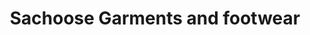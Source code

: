 ---
title: "Sachoose Garments and footwear"
url: /kollam/sachoose-garments-and-footwear/
shop: shop
---